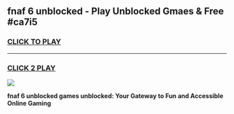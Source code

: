 
## fnaf 6 unblocked - Play Unblocked Gmaes & Free #ca7i5
<h3>
<a href="https://news.freeplayer.one?title=fnaf_6_unblocked&ref=24F">CLICK TO PLAY</a></h3>
<hr>

<h3>
<a href="https://news.freeplayer.one?title=fnaf_6_unblocked&ref=24F">CLICK 2 PLAY</a>
  
</h3>

<a href="https://news.freeplayer.one?title=fnaf_6_unblocked&ref=24F/"><img src="https://clearcache.store/games.png"></a>


**fnaf 6 unblocked games unblocked: Your Gateway to Fun and Accessible Online Gaming**
